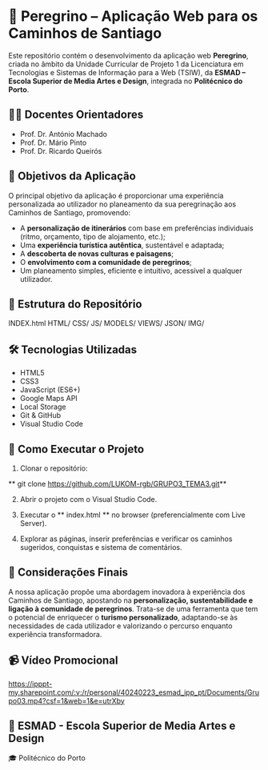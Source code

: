 # 🥾 Peregrino – Aplicação Web para os Caminhos de Santiago

Este repositório contém o desenvolvimento da aplicação web **Peregrino**, criada no âmbito da Unidade Curricular de Projeto 1 da Licenciatura em Tecnologias e Sistemas de Informação para a Web (TSIW), da **ESMAD – Escola Superior de Media Artes e Design**, integrada no **Politécnico do Porto**.

## 👨‍🏫 Docentes Orientadores

- Prof. Dr. António Machado
- Prof. Dr. Mário Pinto
- Prof. Dr. Ricardo Queirós

## 🎯 Objetivos da Aplicação

O principal objetivo da aplicação é proporcionar uma experiência personalizada ao utilizador no planeamento da sua peregrinação aos Caminhos de Santiago, promovendo:

- A **personalização de itinerários** com base em preferências individuais (ritmo, orçamento, tipo de alojamento, etc.);
- Uma **experiência turística autêntica**, sustentável e adaptada;
- A **descoberta de novas culturas e paisagens**;
- O **envolvimento com a comunidade de peregrinos**;
- Um planeamento simples, eficiente e intuitivo, acessível a qualquer utilizador.

## 📁 Estrutura do Repositório

INDEX.html
HTML/
CSS/
JS/
    MODELS/
    VIEWS/
    JSON/
IMG/

## 🛠️ Tecnologias Utilizadas

- HTML5
- CSS3
- JavaScript (ES6+)
- Google Maps API
- Local Storage
- Git & GitHub
- Visual Studio Code

## 🚀 Como Executar o Projeto

1. Clonar o repositório:

** git clone https://github.com/LUKOM-rgb/GRUPO3_TEMA3.git**

2. Abrir o projeto com o Visual Studio Code.

3. Executar o ** index.html ** no browser (preferencialmente com Live Server).

4. Explorar as páginas, inserir preferências e verificar os caminhos sugeridos, conquistas e sistema de comentários.

## 📌 Considerações Finais

A nossa aplicação propõe uma abordagem inovadora à experiência dos Caminhos de Santiago, apostando na **personalização, sustentabilidade e ligação à comunidade de peregrinos**. Trata-se de uma ferramenta que tem o potencial de enriquecer o **turismo personalizado**, adaptando-se às necessidades de cada utilizador e valorizando o percurso enquanto experiência transformadora.

## 📹 Vídeo Promocional

https://ipppt-my.sharepoint.com/:v:/r/personal/40240223_esmad_ipp_pt/Documents/Grupo03.mp4?csf=1&web=1&e=utrXby

## 📘 ESMAD - Escola Superior de Media Artes e Design

🎓 Politécnico do Porto
